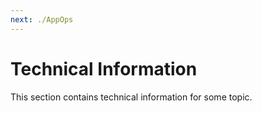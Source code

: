```yaml
---
next: ./AppOps
---
```

# Technical Information

This section contains technical information for some topic.

